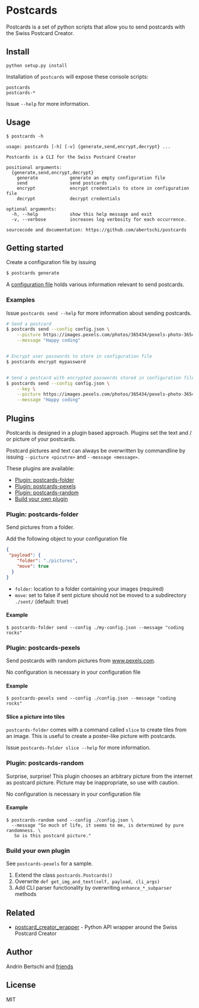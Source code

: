 # Postcards

Postcards is a set of python scripts that allow you to send postcards with the Swiss Postcard Creator.

## Install
```
python setup.py install
```
Installation of `postcards` will expose these console scripts:
```
postcards
postcards-*
```
Issue `--help` for more information.

## Usage
```
$ postcards -h

usage: postcards [-h] [-v] {generate,send,encrypt,decrypt} ...

Postcards is a CLI for the Swiss Postcard Creator

positional arguments:
  {generate,send,encrypt,decrypt}
    generate            generate an empty configuration file
    send                send postcards
    encrypt             encrypt credentials to store in configuration file
    decrypt             decrypt credentials

optional arguments:
  -h, --help            show this help message and exit
  -v, --verbose         increases log verbosity for each occurrence.

sourcecode and documentation: https://github.com/abertschi/postcards

```

## Getting started
Create a configuration file by issuing 
```bash
$ postcards generate
```
A [configuration file](./postcards/template_config.json) 
holds various information relevant to send postcards.
 
### Examples
Issue `postcards send --help` for more information about sending postcards.

```bash
# Send a postcard
$ postcards send --config config.json \
    --picture https://images.pexels.com/photos/365434/pexels-photo-365434.jpeg \
    --message "Happy coding"


# Encrypt user passwords to store in configuration file
$ postcards encrypt mypassword


# Send a postcard with encrypted passwords stored in configuration file
$ postcards send --config config.json \
    --key \
    --picture https://images.pexels.com/photos/365434/pexels-photo-365434.jpeg \
    --message "Happy coding"
```

## Plugins
Postcards is designed in a plugin based approach. 
Plugins set the text and / or picture of your postcards.

Postcard pictures and text can always be overwritten by commandline by issuing 
`--picture <picutre>` and `--message <message>`.

These plugins are available:
- [Plugin: postcards-folder](#plugin-postcards-folder)
- [Plugin: postcards-pexels](#plugin-postcards-pexels)
- [Plugin: postcards-random](#plugin-postcards-random)
- [Build your own plugin](#build-your-own-plugin)

### Plugin: postcards-folder
Send pictures from a folder.  

Add the following object to your configuration file
```json
{
 "payload": {
    "folder": "./pictures",
    "move": true
  }
}
```

- `folder`: location to a folder containing your images (required)
- `move`: set to false if sent picture should not be moved to a subdirectory `./sent/` (default: true)

#### Example
```
$ postcards-folder send --config ./my-config.json --message "coding rocks"
```

### Plugin: postcards-pexels  
Send postcards with random pictures from www.pexels.com.

No configuration is necessary in your configuration file

#### Example
```
$ postcards-pexels send --config ./config.json --message "coding rocks"
```

#### Slice a picture into tiles
`postcards-folder` comes with a command called `slice` to create tiles from an image.
This is useful to create a poster-like picture with postcards.

Issue `postcards-folder slice --help` for more information.

### Plugin: postcards-random  
Surprise, surprise! This plugin chooses an arbitrary picture from the 
internet as postcard picture.
Picture may be inappropriate, so use with caution.

No configuration is necessary in your configuration file

#### Example
```
$ postcards-random send --config ./config.json \
  --message "So much of life, it seems to me, is determined by pure randomness. \
   So is this postcard picture."
```


### Build your own plugin
See `postcards-pexels` for a sample.

1. Extend the class `postcards.Postcards()`
2. Overwrite `def get_img_and_text(self, payload, cli_args)`
3. Add CLI parser functionality by overwriting `enhance_*_subparser` methods

## Related
- [postcard_creator_wrapper](https://github.com/abertschi/postcard_creator_wrapper) - Python API wrapper around the Swiss Postcard Creator

## Author
Andrin Bertschi and [friends](https://github.com/abertschi/postcards/graphs/contributors)

## License

MIT

